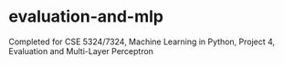 # evaluation-and-mlp
Completed for CSE 5324/7324, Machine Learning in Python, Project 4, Evaluation and Multi-Layer Perceptron
